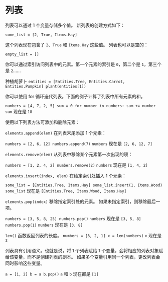 # 列表
列表可以通过 1 个变量存储多个值。
新列表的创建方式如下：

`some_list = [2, True, Items.Hay]`

这个列表现在包含了 `2`、`True` 和 `Items.Hay` 这些值。
列表也可以是空的：

`empty_list = []`

你可以通过索引访问列表中的元素。第一个元素的索引是 `0`，第二个是 `1`，第三个是 `2`……

种植胡萝卜
`entities = [Entities.Tree, Entities.Carrot, Entities.Pumpkin]
plant(entities[1])`

你可以使用 for 循环迭代列表。下面的例子计算了列表中所有元素的和。

`numbers = [4, 7, 2, 5]
sum = 0
for number in numbers:
	sum += number`
`sum` 现在是 `18`

使用以下列表方法可添加和删除元素：

`elements.append(elem)` 在列表末尾添加 1 个元素：

`numbers = [2, 6, 12]
numbers.append(7)`
`numbers` 现在是 `[2, 6, 12, 7]`

`elements.remove(elem)` 从列表中移除某个元素第一次出现的项：

`numbers = [1, 2, 4, 2]
numbers.remove(2)`
`numbers` 现在是 `[1, 4, 2]`

`elements.insert(index, elem)` 在给定索引处插入 1 个元素：

`some_list = [Entities.Tree, Items.Hay]
some_list.insert(1, Items.Wood)`
`some_list` 现在是 `[Entities.Tree, Items.Wood, Items.Hay]`

`elements.pop(index)` 移除指定索引处的元素。
如果未指定索引，则移除最后一项。

`numbers = [3, 5, 8, 25]
numbers.pop()`
`numbers` 现在是 `[3, 5, 8]`
`numbers.pop(1)`
`numbers` 现在是 `[3, 8]`

`len()` 函数返回列表的长度。
`numbers = [3, 2, 1]
x = len(numbers)`
`x` 现在是 `3`

列表具有引用语义。也就是说，将 1 个列表赋给 1 个变量，会将相应的列表对象赋给该变量，而不是创建列表的副本。
如果多个变量引用同一个列表，更改列表会同时影响这些变量。

`a = [1, 2]
b = a
b.pop()`
`a` 和 `b` 现在都是 `[1]`

